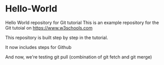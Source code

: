 # Hello-World

Hello World repository for Git tutorial
This is an example repository for the Git tutoial on https://www.w3schools.com

This repository is built step by step in the tutorial.

It now includes steps for Github

And now, we're testing git pull (combination of git fetch and git merge)
